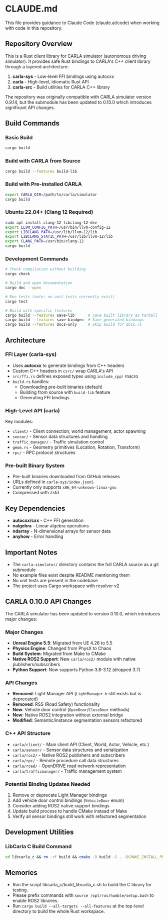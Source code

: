 # CLAUDE.md

This file provides guidance to Claude Code (claude.ai/code) when working with code in this repository.

## Repository Overview

This is a Rust client library for CARLA simulator (autonomous driving simulator). It provides safe Rust bindings to CARLA's C++ client library through a layered architecture:

1. **carla-sys** - Low-level FFI bindings using autocxx
2. **carla** - High-level, idiomatic Rust API
3. **carla-src** - Build utilities for CARLA C++ library

The repository was originally compatible with CARLA simulator version 0.9.14, but the submodule has been updated to 0.10.0 which introduces significant API changes.

## Build Commands

### Basic Build
```bash
cargo build
```

### Build with CARLA from Source
```bash
cargo build --features build-lib
```

### Build with Pre-installed CARLA
```bash
export CARLA_DIR=/path/to/carla/simulator
cargo build
```

### Ubuntu 22.04+ (Clang 12 Required)
```bash
sudo apt install clang-12 libclang-12-dev
export LLVM_CONFIG_PATH=/usr/bin/llvm-config-12
export LIBCLANG_PATH=/usr/lib/llvm-12/lib
export LIBCLANG_STATIC_PATH=/usr/lib/llvm-12/lib
export CLANG_PATH=/usr/bin/clang-12
cargo build
```

### Development Commands
```bash
# Check compilation without building
cargo check

# Build and open documentation
cargo doc --open

# Run tests (note: no unit tests currently exist)
cargo test

# Build with specific features
cargo build --features save-lib      # Save built library as tarball
cargo build --features save-bindgen  # Save generated bindings
cargo build --features docs-only     # Skip build for docs.rs
```

## Architecture

### FFI Layer (carla-sys)
- Uses **autocxx** to generate bindings from C++ headers
- Custom C++ headers in `csrc/` wrap CARLA's API
- `src/ffi.rs` defines exposed types using `include_cpp!` macro
- `build.rs` handles:
  - Downloading pre-built binaries (default)
  - Building from source with `build-lib` feature
  - Generating FFI bindings

### High-Level API (carla)
Key modules:
- `client/` - Client connection, world management, actor spawning
- `sensor/` - Sensor data structures and handling
- `traffic_manager/` - Traffic simulation control
- `geom.rs` - Geometry primitives (Location, Rotation, Transform)
- `rpc/` - RPC protocol structures

### Pre-built Binary System
- Pre-built binaries downloaded from GitHub releases
- URLs defined in `carla-sys/index.json5`
- Currently only supports `x86_64-unknown-linux-gnu`
- Compressed with zstd

## Key Dependencies
- **autocxx/cxx** - C++ FFI generation
- **nalgebra** - Linear algebra operations
- **ndarray** - N-dimensional arrays for sensor data
- **anyhow** - Error handling

## Important Notes
- The `carla-simulator/` directory contains the full CARLA source as a git submodule
- No example files exist despite README mentioning them
- No unit tests are present in the codebase
- The project uses Cargo workspace with resolver v2

## CARLA 0.10.0 API Changes

The CARLA simulator has been updated to version 0.10.0, which introduces major changes:

### Major Changes
- **Unreal Engine 5.5**: Migrated from UE 4.26 to 5.5
- **Physics Engine**: Changed from PhysX to Chaos
- **Build System**: Migrated from Make to CMake
- **Native ROS2 Support**: New `carla/ros2/` module with native publishers/subscribers
- **Python Support**: Now supports Python 3.8-3.12 (dropped 3.7)

### API Changes
- **Removed**: Light Manager API (`LightManager.h` still exists but is deprecated)
- **Removed**: RSS (Road Safety) functionality
- **New**: Vehicle door control (`OpenDoor`/`CloseDoor` methods)
- **New**: Native ROS2 integration without external bridge
- **Modified**: Semantic/instance segmentation sensors refactored

### C++ API Structure
- `carla/client/` - Main client API (Client, World, Actor, Vehicle, etc.)
- `carla/sensor/` - Sensor data structures and serialization
- `carla/ros2/` - Native ROS2 publishers and subscribers
- `carla/rpc/` - Remote procedure call data structures
- `carla/road/` - OpenDRIVE road network representation
- `carla/trafficmanager/` - Traffic management system

### Potential Binding Updates Needed
1. Remove or deprecate Light Manager bindings
2. Add vehicle door control bindings (`VehicleDoor` enum)
3. Consider adding ROS2 native support bindings
4. Update build process to handle CMake instead of Make
5. Verify all sensor bindings still work with refactored segmentation

## Development Utilities

### LibCarla C Build Command
```bash
cd libcarla_c && rm -rf build && cmake -B build -S . -DCMAKE_INSTALL_PREFIX=./install && cmake --build build && cmake --install build
```

## Memories

- Run the script libcarla_c/build_libcarla_c.sh to build the C library for testing.
- Please prefix commands with `source /opt/ros/humble/setup.bash` to enable ROS2 libraries.
- Run `cargo build --all-targets --all-features` at the top-level directory to build the whole Rust workspace.